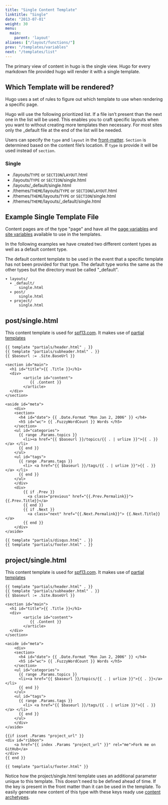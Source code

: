 ```yaml
---
title: "Single Content Template"
linktitle: "Single"
date: "2013-07-01"
weight: 30
menu:
  main:
    parent: 'layout'
aliases: ["/layout/functions/"]
prev: "/templates/variables"
next: "/templates/list"
---
```


The primary view of content in hugo is the single view. Hugo for every
markdown file provided hugo will render it with a single template.


## Which Template will be rendered?
Hugo uses a set of rules to figure out which template to use when
rendering a specific page.

Hugo will use the following prioritized list. If a file isn’t present
than the next one in the list will be used. This enables you to craft
specific layouts when you want to without creating more templates
then necessary. For most sites only the \_default file at the end of
the list will be needed.

Users can specify the `type` and `layout` in the [front-matter](/content/front-matter). `Section`
is determined based on the content file’s location. If `type` is provide
it will be used instead of `section`.

### Single

* /layouts/`TYPE` or `SECTION`/`LAYOUT`.html
* /layouts/`TYPE` or `SECTION`/single.html
* /layouts/\_default/single.html
* /themes/`THEME`/layouts/`TYPE` or `SECTION`/`LAYOUT`.html
* /themes/`THEME`/layouts/`TYPE` or `SECTION`/single.html
* /themes/`THEME`/layouts/\_default/single.html

## Example Single Template File

Content pages are of the type "page" and have all the [page
variables](/layout/variables/) and [site
variables](/templates/variables/) available to use in the templates.

In the following examples we have created two different content types as well as
a default content type.

The default content template to be used in the event that a specific
template has not been provided for that type. The default type works the
same as the other types but the directory must be called "\_default".

    ▾ layouts/
      ▾ _default/
          single.html
      ▾ post/
          single.html
      ▾ project/
          single.html


## post/single.html
This content template is used for [spf13.com](http://spf13.com).
It makes use of [partial templates](/layout/partials)

    {{ template "partials/header.html" . }}
    {{ template "partials/subheader.html" . }}
    {{ $baseurl := .Site.BaseUrl }}

    <section id="main">
      <h1 id="title">{{ .Title }}</h1>
      <div>
            <article id="content">
               {{ .Content }}
            </article>
      </div>
    </section>

    <aside id="meta">
        <div>
        <section>
          <h4 id="date"> {{ .Date.Format "Mon Jan 2, 2006" }} </h4>
          <h5 id="wc"> {{ .FuzzyWordCount }} Words </h5>
        </section>
        <ul id="categories">
          {{ range .Params.topics }}
            <li><a href="{{ $baseurl }}/topics/{{ . | urlize }}">{{ . }}</a> </li>
          {{ end }}
        </ul>
        <ul id="tags">
          {{ range .Params.tags }}
            <li> <a href="{{ $baseurl }}/tags/{{ . | urlize }}">{{ . }}</a> </li>
          {{ end }}
        </ul>
        </div>
        <div>
            {{ if .Prev }}
              <a class="previous" href="{{.Prev.Permalink}}"> {{.Prev.Title}}</a>
            {{ end }}
            {{ if .Next }}
              <a class="next" href="{{.Next.Permalink}}"> {{.Next.Title}}</a>
            {{ end }}
        </div>
    </aside>

    {{ template "partials/disqus.html" . }}
    {{ template "partials/footer.html" . }}


## project/single.html
This content template is used for [spf13.com](http://spf13.com).
It makes use of [partial templates](/layout/partials)


    {{ template "partials/header.html" . }}
    {{ template "partials/subheader.html" . }}
    {{ $baseurl := .Site.BaseUrl }}

    <section id="main">
      <h1 id="title">{{ .Title }}</h1>
      <div>
            <article id="content">
               {{ .Content }}
            </article>
      </div>
    </section>

    <aside id="meta">
        <div>
        <section>
          <h4 id="date"> {{ .Date.Format "Mon Jan 2, 2006" }} </h4>
          <h5 id="wc"> {{ .FuzzyWordCount }} Words </h5>
        </section>
        <ul id="categories">
          {{ range .Params.topics }}
          <li><a href="{{ $baseurl }}/topics/{{ . | urlize }}">{{ . }}</a> </li>
          {{ end }}
        </ul>
        <ul id="tags">
          {{ range .Params.tags }}
            <li> <a href="{{ $baseurl }}/tags/{{ . | urlize }}">{{ . }}</a> </li>
          {{ end }}
        </ul>
        </div>
    </aside>

    {{if isset .Params "project_url" }}
    <div id="ribbon">
        <a href="{{ index .Params "project_url" }}" rel="me">Fork me on GitHub</a>
    </div>
    {{ end }}

    {{ template "partials/footer.html" }}

Notice how the project/single.html template uses an additional parameter unique
to this template. This doesn't need to be defined ahead of time. If the key is
present in the front matter than it can be used in the template. To
easily generate new content of this type with these keys ready use
[content archetypes](/content/archetypes).
